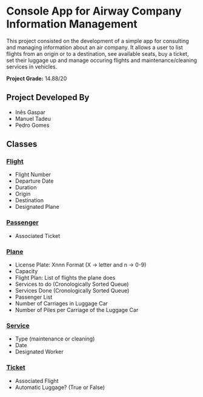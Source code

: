 # Console App for Airway Company Information Management

This project consisted on the development of a simple app for consulting and managing information about an air company. It allows a user to list flights from an origin or to a destination, see available seats, buy a ticket, set their luggage up and manage occuring flights and maintenance/cleaning services in vehicles.

**Project Grade:** 14.88/20

## Project Developed By
- Inês Gaspar
- Manuel Tadeu
- Pedro Gomes

## Classes
### [Flight](Flight.cpp)
- Flight Number
- Departure Date
- Duration
- Origin
- Destination
- Designated Plane
### [Passenger](Passenger.cpp)
- Associated Ticket
### [Plane](Plane.cpp)
- License Plate: Xnnn Format (X -> letter and n -> 0-9)
- Capacity
- Flight Plan: List of flights the plane does
- Services to do (Cronologically Sorted Queue)
- Services Done (Cronologically Sorted Queue)
- Passenger List
- Number of Carriages in Luggage Car
- Number of Piles per Carriage of the Luggage Car
### [Service](Service.cpp)
- Type (maintenance or cleaning)
- Date
- Designated Worker
### [Ticket](Ticket.cpp)
- Associated Flight
- Automatic Luggage? (True or False)
